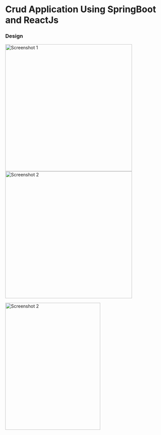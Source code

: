 # Crud Application Using SpringBoot and ReactJs

### Design
<p>
  <img src="https://github.com/Mahelchandupa/SpringBoot-React-Crud-App/assets/110615431/0361b22b-94d5-4089-bf5d-b2be48d488d5" width="400" alt="Screenshot 1">
  <img src="https://github.com/Mahelchandupa/SpringBoot-React-Crud-App/assets/110615431/def2cb4f-c1a3-4231-afe4-0d16077424cf" width="400" alt="Screenshot 2">
</p>

<p align="">
  <img src="https://github.com/Mahelchandupa/SpringBoot-React-Crud-App/assets/110615431/8ddcd71c-4653-44d8-993d-bbf99950c8ea" width="300" height="400" alt="Screenshot 2">
</p>

